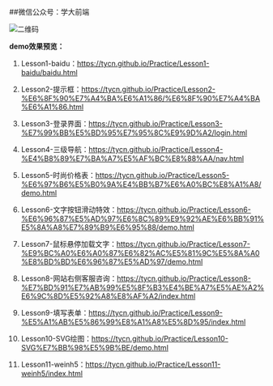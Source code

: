 ##微信公众号：学大前端

![二维码](https://mmbiz.qpic.cn/mmbiz_jpg/aN15XkCQXKYWZljytZ1ricGvE6RicCcibVjq8TNibpzr6ibTL03L2vicWnrAiaDiaawBdzaDzDhcsHkhwdRGQ0fz23B9aQ/640?wx_fmt=jpeg&tp=webp&wxfrom=5&wx_lazy=1)



**demo效果预览：**

1. Lesson1-baidu：https://tycn.github.io/Practice/Lesson1-baidu/baidu.html

2. Lesson2-提示框：https://tycn.github.io/Practice/Lesson2-%E6%8F%90%E7%A4%BA%E6%A1%86/%E6%8F%90%E7%A4%BA%E6%A1%86.html

3. Lesson3-登录界面：https://tycn.github.io/Practice/Lesson3-%E7%99%BB%E5%BD%95%E7%95%8C%E9%9D%A2/login.html

4. Lesson4-三级导航：https://tycn.github.io/Practice/Lesson4-%E4%B8%89%E7%BA%A7%E5%AF%BC%E8%88%AA/nav.html

5. Lesson5-时尚价格表：https://tycn.github.io/Practice/Lesson5-%E6%97%B6%E5%B0%9A%E4%BB%B7%E6%A0%BC%E8%A1%A8/demo.html

6. Lesson6-文字按钮滑动特效：https://tycn.github.io/Practice/Lesson6-%E6%96%87%E5%AD%97%E6%8C%89%E9%92%AE%E6%BB%91%E5%8A%A8%E7%89%B9%E6%95%88/demo.html

7. Lesson7-鼠标悬停加载文字：https://tycn.github.io/Practice/Lesson7-%E9%BC%A0%E6%A0%87%E6%82%AC%E5%81%9C%E5%8A%A0%E8%BD%BD%E6%96%87%E5%AD%97/demo.html

8. Lesson8-网站右侧客服咨询：https://tycn.github.io/Practice/Lesson8-%E7%BD%91%E7%AB%99%E5%8F%B3%E4%BE%A7%E5%AE%A2%E6%9C%8D%E5%92%A8%E8%AF%A2/index.html

9. Lesson9-填写表单：https://tycn.github.io/Practice/Lesson9-%E5%A1%AB%E5%86%99%E8%A1%A8%E5%8D%95/index.html

10. Lesson10-SVG绘图：https://tycn.github.io/Practice/Lesson10-SVG%E7%BB%98%E5%9B%BE/demo.html

11. Lesson11-weinh5：https://tycn.github.io/Practice/Lesson11-weinh5/index.html

   ​
